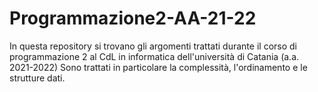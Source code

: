 # Programmazione2-AA-21-22
In questa repository si trovano gli argomenti trattati durante il corso di programmazione 2 al CdL in informatica dell'università di Catania (a.a. 2021-2022)
Sono trattati in particolare la complessità, l'ordinamento e le strutture dati. 
